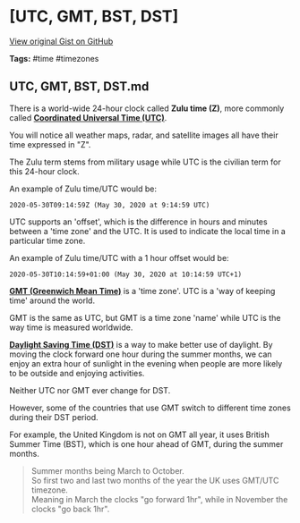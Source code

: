 # [UTC, GMT, BST, DST] 

[View original Gist on GitHub](https://gist.github.com/Integralist/a1b252f8da926043d67ab90ee47818b2)

**Tags:** #time #timezones

## UTC, GMT, BST, DST.md

There is a world-wide 24-hour clock called **Zulu time (Z)**, more commonly called [**Coordinated Universal Time (UTC)**](https://en.wikipedia.org/wiki/Coordinated_Universal_Time). 

You will notice all weather maps, radar, and satellite images all have their time expressed in "Z". 

The Zulu term stems from military usage while UTC is the civilian term for this 24-hour clock.

An example of Zulu time/UTC would be:

```
2020-05-30T09:14:59Z (May 30, 2020 at 9:14:59 UTC)
```

UTC supports an 'offset', which is the difference in hours and minutes between a 'time zone' and the UTC. It is used to indicate the local time in a particular time zone.

An example of Zulu time/UTC with a 1 hour offset would be:

```
2020-05-30T10:14:59+01:00 (May 30, 2020 at 10:14:59 UTC+1)
```

[**GMT (Greenwich Mean Time)**](https://en.wikipedia.org/wiki/Greenwich_Mean_Time) is a 'time zone'. UTC is a 'way of keeping time' around the world. 

GMT is the same as UTC, but GMT is a time zone 'name' while UTC is the way time is measured worldwide.

[**Daylight Saving Time (DST)**](https://en.wikipedia.org/wiki/Daylight_saving_time) is a way to make better use of daylight. By moving the clock forward one hour during the summer months, we can enjoy an extra hour of sunlight in the evening when people are more likely to be outside and enjoying activities. 

Neither UTC nor GMT ever change for DST. 

However, some of the countries that use GMT switch to different time zones during their DST period. 

For example, the United Kingdom is not on GMT all year, it uses British Summer Time (BST), which is one hour ahead of GMT, during the summer months.

> Summer months being March to October.  
> So first two and last two months of the year the UK uses GMT/UTC timezone.  
> Meaning in March the clocks "go forward 1hr", while in November the clocks "go back 1hr".

